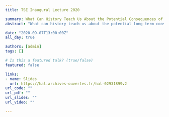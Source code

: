 ```yaml
---
title: TSE Inaugural Lecture 2020

summary: What Can History Teach Us About the Potential Consequences of COVID-19?
abstract: "What can history teach us about the potential long-term consequences of COVID-19? In this lecture, Victor Gay discusses how past pandemics impacted individuals and societies over the long run, and which of their aspects can and cannot be a guide to understand the implications of the current crisis. "

date: "2020-09-07T13:00:00Z"
all_day: true

authors: [admin]
tags: []

# Is this a featured talk? (true/false)
featured: false

links:
- name: Slides
  url: https://hal.archives-ouvertes.fr/hal-02931899v2
url_code: ""
url_pdf: ""
url_slides: ""
url_video: ""

---
```

